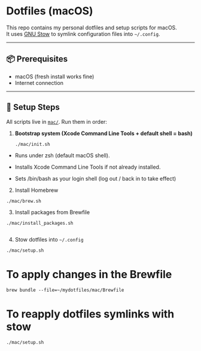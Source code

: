# Dotfiles (macOS)

This repo contains my personal dotfiles and setup scripts for macOS.  
It uses [GNU Stow](https://www.gnu.org/software/stow/) to symlink configuration files into `~/.config`.

---

## 📦 Prerequisites

- macOS (fresh install works fine)
- Internet connection

---

## 🚀 Setup Steps

All scripts live in [`mac/`](./mac). Run them in order:

1. **Bootstrap system (Xcode Command Line Tools + default shell = bash)**
   ```sh
   ./mac/init.sh

- Runs under zsh (default macOS shell).

- Installs Xcode Command Line Tools if not already installed.

- Sets /bin/bash as your login shell (log out / back in to take effect)

2. Install Homebrew

```
./mac/brew.sh
```

3. Install packages from Brewfile

```
./mac/install_packages.sh
```
```
```

4. Stow dotfiles into `~/.config`

```
./mac/setup.sh
```

# To apply changes in the Brewfile

```
brew bundle --file=~/mydotfiles/mac/Brewfile
```

# To reapply dotfiles symlinks with stow

`./mac/setup.sh`
